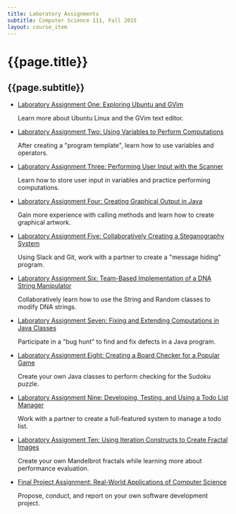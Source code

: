 ```yaml
---
title: Laboratory Assignments
subtitle: Computer Science 111, Fall 2015
layout: course_item
---
```


# {{page.title}}
## {{page.subtitle}}

<ul>

<li><a href="{{site.baseurl}}teaching/cs111F2015/provide/labs/lab1/cs111F2015_lab01.pdf">Laboratory Assignment One: Exploring Ubuntu and GVim</a> <p>Learn more about Ubuntu Linux and the GVim text editor.</p></li>

<li><a href="{{site.baseurl}}teaching/cs111F2015/provide/labs/lab2/cs111F2015_lab02.pdf">Laboratory Assignment Two: Using Variables to Perform Computations</a> <p>After creating a "program template", learn how to use variables and operators.</p></li>

<li><a href="{{site.baseurl}}teaching/cs111F2015/provide/labs/lab3/cs111F2015_lab03.pdf">Laboratory Assignment Three: Performing User Input with the Scanner</a> <p>Learn how to store user input in variables and practice performing computations.</p></li>

<li><a href="{{site.baseurl}}teaching/cs111F2015/provide/labs/lab4/cs111F2015_lab04.pdf">Laboratory Assignment Four: Creating Graphical Output in Java</a> <p>Gain more experience with calling methods and learn how to create graphical artwork.</p></li>

<li><a href="{{site.baseurl}}teaching/cs111F2015/provide/labs/lab5/cs111F2015_lab05.pdf">Laboratory Assignment Five: Collaboratively Creating a Steganography System</a> <p>Using Slack and Git, work with a partner to create a "message hiding" program.</p></li>

<li><a href="{{site.baseurl}}teaching/cs111F2015/provide/labs/lab6/cs111F2015_lab06.pdf">Laboratory Assignment Six: Team-Based Implementation of a DNA String Manipulator</a> <p>Collaboratively learn how to use the String and Random classes to modify DNA strings.</p></li>

<li><a href="{{site.baseurl}}teaching/cs111F2015/provide/labs/lab7/cs111F2015_lab07.pdf">Laboratory Assignment Seven: Fixing and Extending Computations in Java Classes</a> <p>Participate in a "bug hunt" to find and fix defects in a Java program.</p></li>

<li><a href="{{site.baseurl}}teaching/cs111F2015/provide/labs/lab8/cs111F2015_lab08.pdf">Laboratory Assignment Eight: Creating a Board Checker for a Popular Game</a> <p>Create your own Java classes to perform checking for the Sudoku puzzle.</p></li>

<li><a href="{{site.baseurl}}teaching/cs111F2015/provide/labs/lab9/cs111F2015_lab09.pdf">Laboratory Assignment Nine: Developing, Testing, and Using a Todo List Manager</a> <p>Work with a partner to create a full-featured system to manage a todo list.</p></li>

<li><a href="{{site.baseurl}}teaching/cs111F2015/provide/labs/lab10/cs111F2015_lab10.pdf">Laboratory Assignment Ten: Using Iteration Constructs to Create Fractal Images</a> <p>Create your own Mandelbrot fractals while learning more about performance evaluation.</p></li>

<li><a href="{{site.baseurl}}teaching/cs111F2015/provide/labs/labfp/cs111F2015_fp.pdf">Final Project Assignment: Real-World Applications of Computer Science</a> <p>Propose, conduct, and report on your own software development project.</p></li>

</ul>

